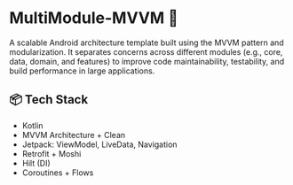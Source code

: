 # MultiModule-MVVM 🚀
A scalable Android architecture template built using the MVVM pattern and 
modularization. It separates concerns across different modules (e.g., core, data, domain, and 
features) to improve code maintainability, testability, and build performance in large applications.

## 📦 Tech Stack
- Kotlin
- MVVM Architecture + Clean
- Jetpack: ViewModel, LiveData, Navigation
- Retrofit + Moshi
- Hilt (DI)
- Coroutines + Flows